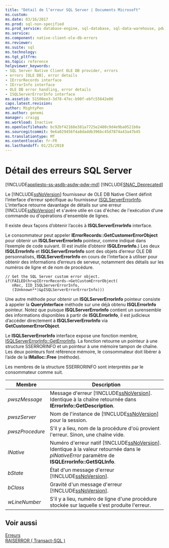 ```yaml
---
title: "Détail de l’erreur SQL Server | Documents Microsoft"
ms.custom: 
ms.date: 03/16/2017
ms.prod: sql-non-specified
ms.prod_service: database-engine, sql-database, sql-data-warehouse, pdw
ms.service: 
ms.component: native-client-ole-db-errors
ms.reviewer: 
ms.suite: sql
ms.technology: 
ms.tgt_pltfrm: 
ms.topic: reference
helpviewer_keywords:
- SQL Server Native Client OLE DB provider, errors
- errors [OLE DB], error details
- IErrorRecords interface
- IErrorInfo interface
- OLE DB error handling, error details
- ISQLServerErrorInfo interface
ms.assetid: 51500ee3-3d78-47ec-b90f-ebfc55642e06
caps.latest.revision: 
author: MightyPen
ms.author: genemi
manager: craigg
ms.workload: Inactive
ms.openlocfilehash: bc92bf42168e381a7725e2480c9d4e9ba0521b0a
ms.sourcegitcommit: 9e6a029456f4a8daddb396bc45d7874a43a47b45
ms.translationtype: MT
ms.contentlocale: fr-FR
ms.lasthandoff: 01/25/2018
---
```

# <a name="sql-server-error-detail"></a>Détail des erreurs SQL Server
[!INCLUDE[appliesto-ss-asdb-asdw-pdw-md](../../includes/appliesto-ss-asdb-asdw-pdw-md.md)]
[!INCLUDE[SNAC_Deprecated](../../includes/snac-deprecated.md)]

  Le [!INCLUDE[ssNoVersion](../../includes/ssnoversion-md.md)] fournisseur de OLE DB Native Client définit l’interface d’erreur spécifique au fournisseur [ISQLServerErrorInfo](http://msdn.microsoft.com/library/a8323b5c-686a-4235-a8d2-bda43617b3a1). L'interface retourne davantage de détails sur une erreur [!INCLUDE[ssNoVersion](../../includes/ssnoversion-md.md)] et s'avère utile en cas d'échec de l'exécution d'une commande ou d'opérations d'ensemble de lignes.  
  
 Il existe deux façons d’obtenir l’accès à **ISQLServerErrorInfo** interface.  
  
 Le consommateur peut appeler **IErrorRecords::GetCustomerErrorObject** pour obtenir un **ISQLServerErrorInfo** pointeur, comme indiqué dans l’exemple de code suivant. (Il est inutile d’obtenir **ISQLErrorInfo.**) Les deux **ISQLErrorInfo** et **ISQLServerErrorInfo** sont des objets d’erreur OLE DB personnalisés, **ISQLServerErrorInfo** en cours de l’interface à utiliser pour obtenir des informations d’erreurs de serveur, notamment des détails sur les numéros de ligne et de nom de procédure.  
  
```  
// Get the SQL Server custom error object.  
if(FAILED(hr=pIErrorRecords->GetCustomErrorObject(  
   nRec, IID_ISQLServerErrorInfo,  
   (IUnknown**)&pISQLServerErrorErrorInfo)))  
```  
  
 Une autre méthode pour obtenir un **ISQLServerErrorInfo** pointeur consiste à appeler la **QueryInterface** méthode sur une déjà obtenu **ISQLErrorInfo** pointeur. Notez que puisque **ISQLServerErrorInfo** contient un surensemble des informations disponibles à partir de **ISQLErrorInfo**, il est judicieux d’accéder directement à **ISQLServerErrorInfo** via **GetCustomerErrorObject**.  
  
 Le **ISQLServerErrorInfo** interface expose une fonction membre, [ISQLServerErrorInfo::GetErrorInfo](../../relational-databases/native-client-ole-db-interfaces/isqlservererrorinfo-geterrorinfo-ole-db.md). La fonction retourne un pointeur à une structure SSERRORINFO et un pointeur à une mémoire tampon de chaîne. Les deux pointeurs font référence mémoire, le consommateur doit libérer à l’aide de la **IMalloc::Free** (méthode).  
  
 Les membres de la structure SSERRORINFO sont interprétés par le consommateur comme suit.  
  
|Membre| Description|  
|------------|-----------------|  
|*pwszMessage*|Message d'erreur [!INCLUDE[ssNoVersion](../../includes/ssnoversion-md.md)]. Identique à la chaîne retournée dans **IErrorInfo::GetDescription**.|  
|*pwszServer*|Nom de l'instance de [!INCLUDE[ssNoVersion](../../includes/ssnoversion-md.md)] pour la session.|  
|*pwszProcedure*|S'il y a lieu, nom de la procédure d'où provient l'erreur. Sinon, une chaîne vide.|  
|*lNative*|Numéro d'erreur natif [!INCLUDE[ssNoVersion](../../includes/ssnoversion-md.md)]. Identique à la valeur retournée dans le *plNativeError* paramètre de **ISQLErrorInfo::GetSQLInfo**.|  
|*bState*|État d'un message d'erreur [!INCLUDE[ssNoVersion](../../includes/ssnoversion-md.md)].|  
|*bClass*|Gravité d'un message d'erreur [!INCLUDE[ssNoVersion](../../includes/ssnoversion-md.md)].|  
|*wLineNumber*|S'il y a lieu, numéro de ligne d'une procédure stockée sur laquelle s'est produite l'erreur.|  
  
## <a name="see-also"></a>Voir aussi  
 [Erreurs](../../relational-databases/native-client-ole-db-errors/errors.md)   
 [RAISERROR &#40; Transact-SQL &#41;](../../t-sql/language-elements/raiserror-transact-sql.md)  
  
  

